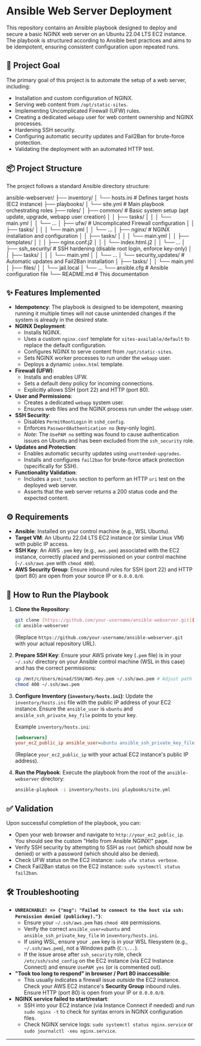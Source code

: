 # Ansible Web Server Deployment

This repository contains an Ansible playbook designed to deploy and secure a basic NGINX web server on an Ubuntu 22.04 LTS EC2 instance. The playbook is structured according to Ansible best practices and aims to be idempotent, ensuring consistent configuration upon repeated runs.

## 🎯 Project Goal

The primary goal of this project is to automate the setup of a web server, including:
* Installation and custom configuration of NGINX.
* Serving web content from `/opt/static-sites`.
* Implementing Uncomplicated Firewall (UFW) rules.
* Creating a dedicated `webapp` user for web content ownership and NGINX processes.
* Hardening SSH security.
* Configuring automatic security updates and Fail2Ban for brute-force protection.
* Validating the deployment with an automated HTTP test.

## 📦 Project Structure

The project follows a standard Ansible directory structure:

ansible-webserver/
├── inventory/
│   └── hosts.ini             # Defines target hosts (EC2 instance)
├── playbooks/
│   └── site.yml              # Main playbook orchestrating roles
├── roles/
│   ├── common/               # Basic system setup (apt update, upgrade, webapp user creation)
│   │   ├── tasks/
│   │   │   └── main.yml
│   │   └── ...
│   ├── ufw/                  # Uncomplicated Firewall configuration
│   │   ├── tasks/
│   │   │   └── main.yml
│   │   └── ...
│   ├── nginx/                # NGINX installation and configuration
│   │   ├── tasks/
│   │   │   └── main.yml
│   │   ├── templates/
│   │   │   ├── nginx.conf.j2
│   │   │   └── index.html.j2
│   │   └── ...
│   ├── ssh_security/         # SSH hardening (disable root login, enforce key-only)
│   │   ├── tasks/
│   │   │   └── main.yml
│   │   └── ...
│   └── security_updates/     # Automatic updates and Fail2Ban installation
│       ├── tasks/
│       │   └── main.yml
│       ├── files/
│       │   └── jail.local
│       └── ...
└── ansible.cfg               # Ansible configuration file
└── README.md                 # This documentation


## ✨ Features Implemented

* **Idempotency**: The playbook is designed to be idempotent, meaning running it multiple times will not cause unintended changes if the system is already in the desired state.
* **NGINX Deployment**:
    * Installs NGINX.
    * Uses a custom `nginx.conf` template for `sites-available/default` to replace the default configuration.
    * Configures NGINX to serve content from `/opt/static-sites`.
    * Sets NGINX worker processes to run under the `webapp` user.
    * Deploys a dynamic `index.html` template.
* **Firewall (UFW)**:
    * Installs and enables UFW.
    * Sets a default deny policy for incoming connections.
    * Explicitly allows SSH (port 22) and HTTP (port 80).
* **User and Permissions**:
    * Creates a dedicated `webapp` system user.
    * Ensures web files and the NGINX process run under the `webapp` user.
* **SSH Security**:
    * Disables `PermitRootLogin` in `sshd_config`.
    * Enforces `PasswordAuthentication no` (key-only login).
    * *Note*: The `UsePAM no` setting was found to cause authentication issues on Ubuntu and has been excluded from the `ssh_security` role.
* **Updates and Protection**:
    * Enables automatic security updates using `unattended-upgrades`.
    * Installs and configures `fail2ban` for brute-force attack protection (specifically for SSH).
* **Functionality Validation**:
    * Includes a `post_tasks` section to perform an HTTP `uri` test on the deployed web server.
    * Asserts that the web server returns a 200 status code and the expected content.

## ⚙️ Requirements

* **Ansible**: Installed on your control machine (e.g., WSL Ubuntu).
* **Target VM**: An Ubuntu 22.04 LTS EC2 instance (or similar Linux VM) with public IP access.
* **SSH Key**: An AWS `.pem` key (e.g., `aws.pem`) associated with the EC2 instance, correctly placed and permissioned on your control machine (`~/.ssh/aws.pem` with `chmod 400`).
* **AWS Security Group**: Ensure inbound rules for SSH (port 22) and HTTP (port 80) are open from your source IP or `0.0.0.0/0`.

## 🚀 How to Run the Playbook

1.  **Clone the Repository**:
    ```bash
    git clone [https://github.com/your-username/ansible-webserver.git](https://github.com/your-username/ansible-webserver.git)
    cd ansible-webserver
    ```
    (Replace `https://github.com/your-username/ansible-webserver.git` with your actual repository URL).

2.  **Prepare SSH Key**:
    Ensure your AWS private key (`.pem` file) is in your `~/.ssh/` directory on your Ansible control machine (WSL in this case) and has the correct permissions:
    ```bash
    cp /mnt/c/Users/minad/SSH/AWS-Key.pem ~/.ssh/aws.pem # Adjust path as needed
    chmod 400 ~/.ssh/aws.pem
    ```

3.  **Configure Inventory (`inventory/hosts.ini`)**:
    Update the `inventory/hosts.ini` file with the public IP address of your EC2 instance. Ensure the `ansible_user` is `ubuntu` and `ansible_ssh_private_key_file` points to your key.

    Example `inventory/hosts.ini`:
    ```ini
    [webservers]
    your_ec2_public_ip ansible_user=ubuntu ansible_ssh_private_key_file=~/.ssh/aws.pem
    ```
    (Replace `your_ec2_public_ip` with your actual EC2 instance's public IP address).

4.  **Run the Playbook**:
    Execute the playbook from the root of the `ansible-webserver` directory:
    ```bash
    ansible-playbook -i inventory/hosts.ini playbooks/site.yml
    ```

## ✅ Validation

Upon successful completion of the playbook, you can:
* Open your web browser and navigate to `http://your_ec2_public_ip`. You should see the custom "Hello from Ansible NGINX!" page.
* Verify SSH security by attempting to SSH as `root` (which should now be denied) or with a password (which should also be denied).
* Check UFW status on the EC2 instance: `sudo ufw status verbose`.
* Check Fail2Ban status on the EC2 instance: `sudo systemctl status fail2ban`.

## 🛠️ Troubleshooting

* **`UNREACHABLE! => {"msg": "Failed to connect to the host via ssh: Permission denied (publickey)."}`**:
    * Ensure your `~/.ssh/aws.pem` has `chmod 400` permissions.
    * Verify the correct `ansible_user=ubuntu` and `ansible_ssh_private_key_file` in `inventory/hosts.ini`.
    * If using WSL, ensure your `.pem` key is in your WSL filesystem (e.g., `~/.ssh/aws.pem`), not a Windows path (`C:\...`).
    * If the issue arose after `ssh_security` role, check `/etc/ssh/sshd_config` on the EC2 instance (via EC2 Instance Connect) and ensure `UsePAM yes` (or is commented out).
* **"Took too long to respond" in browser / Port 80 inaccessible**:
    * This usually indicates a firewall issue *outside* the EC2 instance. Check your AWS EC2 instance's **Security Group** inbound rules. Ensure HTTP (port 80) is open from your IP or `0.0.0.0/0`.
* **NGINX service failed to start/restart**:
    * SSH into your EC2 instance (via Instance Connect if needed) and run `sudo nginx -t` to check for syntax errors in NGINX configuration files.
    * Check NGINX service logs: `sudo systemctl status nginx.service` or `sudo journalctl -xeu nginx.service`.

---
